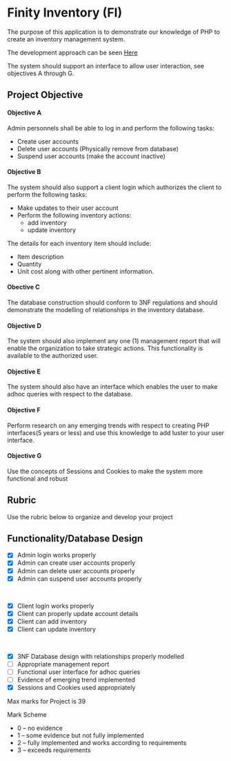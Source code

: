 # Finity Inventory (FI)

The purpose of this application is to demonstrate our knowledge of PHP to create an inventory management system. 

The development approach can be seen [Here](docs/approach.md)

The system should support an interface to allow user interaction, see objectives A through G.  

## Project Objective

#### Objective A 
Admin personnels shall be able to log in and perform the following tasks:
* Create user accounts
* Delete user accounts (Physically remove from database)
* Suspend user accounts (make the account inactive)

 #### Objective B
The system should also support a client login which authorizes the client to perform the following tasks:
* Make updates to their user account
* Perform the following inventory actions: 
    * add inventory
    * update inventory

The details for each inventory item should include:
* Item description 
* Quantity
* Unit cost along with other pertinent information.

#### Obective C
The database construction should conform to 3NF regulations and should demonstrate the modelling of relationships in the inventory database.

#### Objective D
The system should also implement any one (1) management report that will enable the organization to take strategic actions. This functionality is available to the authorized user.

#### Objective E
The system should also have an interface which enables the user to make adhoc queries with respect to the database.

#### Objective F
Perform research on any emerging trends with respect to creating PHP interfaces(5 years or less) and use this knowledge to add luster to your user interface.
#### Objective G
Use the concepts of Sessions and Cookies to make the system more functional and robust
 
## Rubric

Use the rubric below to organize and develop your project

Functionality/Database Design                                  
---
- [x] Admin login works properly                                
- [x] Admin can create user accounts properly                   
- [x] Admin can delete user accounts properly                   
- [x] Admin can suspend user accounts properly 
<br/>

- [x] Client login works properly                              
- [x] Client can properly update account details               
- [x] Client can add inventory                                  
- [x] Client can update inventory   
<br/>

- [x] 3NF Database design with relationships properly  modelled 
- [ ] Appropriate management report                             
- [ ] Functional user interface for adhoc queries               
- [ ] Evidence of emerging trend implemented                    
- [x] Sessions and Cookies used appropriately

Max marks for Project is 39                                     

Mark Scheme
* 0 – no evidence
* 1 – some evidence but not fully implemented
* 2 – fully implemented and works according to requirements
* 3 – exceeds requirements
